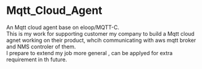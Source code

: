 # Mqtt_Cloud_Agent
An Mqtt cloud agent base on eloop/MQTT-C.  
This is my work for supporting customer my company to build a Mqtt cloud agnet working on their product, whcih communicating with aws mqtt broker and NMS controler of them.  
I prepare to extend my job more general , can be applyed for extra requirement in th future. 

